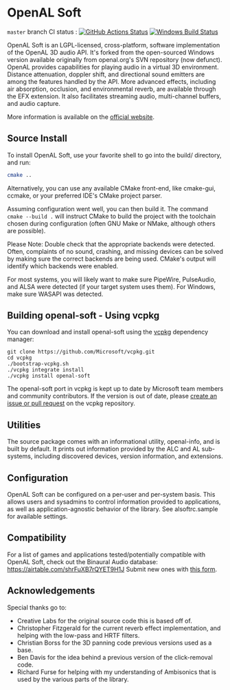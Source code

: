 OpenAL Soft
===========

`master` branch CI status : [![GitHub Actions Status](https://github.com/kcat/openal-soft/actions/workflows/ci.yml/badge.svg)](https://github.com/kcat/openal-soft/actions) [![Windows Build Status](https://ci.appveyor.com/api/projects/status/github/kcat/openal-soft?branch=master&svg=true)](https://ci.appveyor.com/api/projects/status/github/kcat/openal-soft?branch=master&svg=true)

OpenAL Soft is an LGPL-licensed, cross-platform, software implementation of the OpenAL 3D audio API. It's forked from the open-sourced Windows version available originally from openal.org's SVN repository (now defunct).
OpenAL provides capabilities for playing audio in a virtual 3D environment. Distance attenuation, doppler shift, and directional sound emitters are among the features handled by the API. More advanced effects, including air absorption, occlusion, and environmental reverb, are available through the EFX extension. It also facilitates streaming audio, multi-channel buffers, and audio capture.

More information is available on the [official website](http://openal-soft.org/).

Source Install
-------------
To install OpenAL Soft, use your favorite shell to go into the build/
directory, and run:

```bash
cmake ..
```

Alternatively, you can use any available CMake front-end, like cmake-gui,
ccmake, or your preferred IDE's CMake project parser.

Assuming configuration went well, you can then build it. The command
`cmake --build .` will instruct CMake to build the project with the toolchain
chosen during configuration (often GNU Make or NMake, although others are
possible).

Please Note: Double check that the appropriate backends were detected. Often,
complaints of no sound, crashing, and missing devices can be solved by making
sure the correct backends are being used. CMake's output will identify which
backends were enabled.

For most systems, you will likely want to make sure PipeWire, PulseAudio, and
ALSA were detected (if your target system uses them). For Windows, make sure
WASAPI was detected.


Building openal-soft - Using vcpkg
----------------------------------

You can download and install openal-soft using the [vcpkg](https://github.com/Microsoft/vcpkg) dependency manager:

    git clone https://github.com/Microsoft/vcpkg.git
    cd vcpkg
    ./bootstrap-vcpkg.sh
    ./vcpkg integrate install
    ./vcpkg install openal-soft

The openal-soft port in vcpkg is kept up to date by Microsoft team members and community contributors. If the version is out of date, please [create an issue or pull request](https://github.com/Microsoft/vcpkg) on the vcpkg repository.

Utilities
---------
The source package comes with an informational utility, openal-info, and is
built by default. It prints out information provided by the ALC and AL sub-
systems, including discovered devices, version information, and extensions.


Configuration
-------------

OpenAL Soft can be configured on a per-user and per-system basis. This allows
users and sysadmins to control information provided to applications, as well
as application-agnostic behavior of the library. See alsoftrc.sample for
available settings.

Compatibility
-------------

For a list of games and applications tested/potentially compatible with OpenAL Soft, check out the Binaural Audio database: https://airtable.com/shrFuXB7rQYET9H1J
Submit new ones with [this form](https://airtable.com/shrDpNmekxxwpAyQ1?prefill_Type=Game&prefill_Platform=Windows&prefill_Status=Playable&prefill_Backend=OpenAL&prefill_Renderer=OpenAL+Soft&prefill_Configuration=Headphone+Spatial+Audio).

Acknowledgements
----------------

Special thanks go to:

 - Creative Labs for the original source code this is based off of.
 - Christopher Fitzgerald for the current reverb effect implementation, and
helping with the low-pass and HRTF filters.
 - Christian Borss for the 3D panning code previous versions used as a base.
 - Ben Davis for the idea behind a previous version of the click-removal code.
 - Richard Furse for helping with my understanding of Ambisonics that is used by
the various parts of the library.
